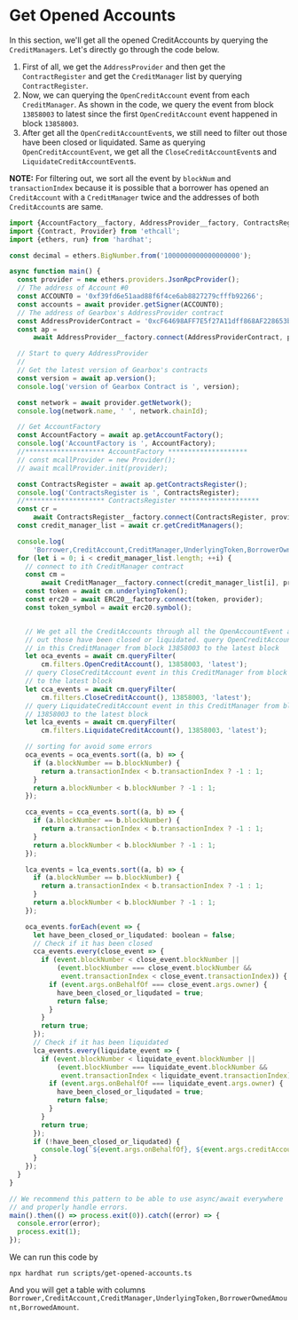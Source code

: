 # Get Opened Accounts

In this section, we'll get all the opened CreditAccounts by querying the `CreditManager`s. Let's directly go through the code below. 
  1. First of all, we get the `AddressProvider` and then get the `ContractRegister` and get the `CreditManager` list by querying `ContractRegister`. 
  2. Now, we can querying the `OpenCreditAccount` event from each `CreditManager`. As shown in the code, we query the event from block `13858003` to latest since the first `OpenCreditAccount` event happened in block `13858003`. 
  3. After get all the `OpenCreditAccountEvent`s, we still need to filter out those have been closed or liquidated. Same as querying `OpenCreditAccountEvent`, we get all the `CloseCreditAccountEvent`s and `LiquidateCreditAccountEvent`s.

  **NOTE:** For filtering out, we sort all the event by `blockNum` and `transactionIndex` because it is possible that a borrower has opened an `CreditAccount` with a `CreditManager` twice and the addresses of both `CreditAccount`s are same.

```jsx title="scripts/get-opened-accounts.ts"
import {AccountFactory__factory, AddressProvider__factory, ContractsRegister__factory, CreditAccount__factory, CreditManager__factory, ERC20__factory} from '@diesellabs/gearbox-sdk';
import {Contract, Provider} from 'ethcall';
import {ethers, run} from 'hardhat';

const decimal = ethers.BigNumber.from('1000000000000000000');

async function main() {
  const provider = new ethers.providers.JsonRpcProvider();
  // The address of Account #0
  const ACCOUNT0 = '0xf39fd6e51aad88f6f4ce6ab8827279cfffb92266';
  const accounts = await provider.getSigner(ACCOUNT0);
  // The address of Gearbox's AddressProvider contract
  const AddressProviderContract = '0xcF64698AFF7E5f27A11dff868AF228653ba53be0';
  const ap =
      await AddressProvider__factory.connect(AddressProviderContract, provider);

  // Start to query AddressProvider
  //
  // Get the latest version of Gearbox's contracts
  const version = await ap.version();
  console.log('version of Gearbox Contract is ', version);

  const network = await provider.getNetwork();
  console.log(network.name, ' ', network.chainId);

  // Get AccountFactory
  const AccountFactory = await ap.getAccountFactory();
  console.log('AccountFactory is ', AccountFactory);
  //******************** AccountFactory ********************
  // const mcallProvider = new Provider();
  // await mcallProvider.init(provider);

  const ContractsRegister = await ap.getContractsRegister();
  console.log('ContractsRegister is ', ContractsRegister);
  //******************** ContractsRegister ********************
  const cr =
      await ContractsRegister__factory.connect(ContractsRegister, provider);
  const credit_manager_list = await cr.getCreditManagers();

  console.log(
      'Borrower,CreditAccount,CreditManager,UnderlyingToken,BorrowerOwnedAmount,BorrowedAmount');
  for (let i = 0; i < credit_manager_list.length; ++i) {
    // connect to ith CreditManager contract
    const cm =
        await CreditManager__factory.connect(credit_manager_list[i], provider);
    const token = await cm.underlyingToken();
    const erc20 = await ERC20__factory.connect(token, provider);
    const token_symbol = await erc20.symbol();


    // We get all the CreditAccounts through all the OpenAccountEvent and filter
    // out those have been closed or liquidated. query OpenCreditAccount event
    // in this CreditManager from block 13858003 to the latest block
    let oca_events = await cm.queryFilter(
        cm.filters.OpenCreditAccount(), 13858003, 'latest');
    // query CloseCreditAccount event in this CreditManager from block 13858003
    // to the latest block
    let cca_events = await cm.queryFilter(
        cm.filters.CloseCreditAccount(), 13858003, 'latest');
    // query LiquidateCreditAccount event in this CreditManager from block
    // 13858003 to the latest block
    let lca_events = await cm.queryFilter(
        cm.filters.LiquidateCreditAccount(), 13858003, 'latest');

    // sorting for avoid some errors
    oca_events = oca_events.sort((a, b) => {
      if (a.blockNumber == b.blockNumber) {
        return a.transactionIndex < b.transactionIndex ? -1 : 1;
      }
      return a.blockNumber < b.blockNumber ? -1 : 1;
    });

    cca_events = cca_events.sort((a, b) => {
      if (a.blockNumber == b.blockNumber) {
        return a.transactionIndex < b.transactionIndex ? -1 : 1;
      }
      return a.blockNumber < b.blockNumber ? -1 : 1;
    });

    lca_events = lca_events.sort((a, b) => {
      if (a.blockNumber == b.blockNumber) {
        return a.transactionIndex < b.transactionIndex ? -1 : 1;
      }
      return a.blockNumber < b.blockNumber ? -1 : 1;
    });

    oca_events.forEach(event => {
      let have_been_closed_or_liqudated: boolean = false;
      // Check if it has been closed
      cca_events.every(close_event => {
        if (event.blockNumber < close_event.blockNumber ||
            (event.blockNumber === close_event.blockNumber &&
             event.transactionIndex < close_event.transactionIndex)) {
          if (event.args.onBehalfOf === close_event.args.owner) {
            have_been_closed_or_liqudated = true;
            return false;
          }
        }
        return true;
      });
      // Check if it has been liquidated
      lca_events.every(liquidate_event => {
        if (event.blockNumber < liquidate_event.blockNumber ||
            (event.blockNumber === liquidate_event.blockNumber &&
             event.transactionIndex < liquidate_event.transactionIndex)) {
          if (event.args.onBehalfOf === liquidate_event.args.owner) {
            have_been_closed_or_liqudated = true;
            return false;
          }
        }
        return true;
      });
      if (!have_been_closed_or_liqudated) {
        console.log(`${event.args.onBehalfOf}, ${event.args.creditAccount}, ${event.address}, ${token_symbol}, ${event.args.amount}, ${event.args.borrowAmount}`)
      }
    });
  }
}

// We recommend this pattern to be able to use async/await everywhere
// and properly handle errors.
main().then(() => process.exit(0)).catch((error) => {
  console.error(error);
  process.exit(1);
});
```

We can run this code by

```
npx hardhat run scripts/get-opened-accounts.ts
```
And you will get a table with columns `Borrower,CreditAccount,CreditManager,UnderlyingToken,BorrowerOwnedAmount,BorrowedAmount`.

